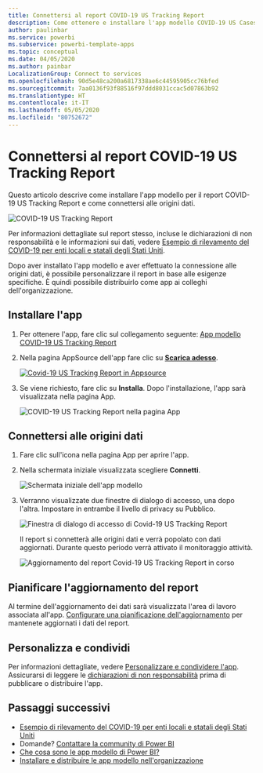 ```yaml
---
title: Connettersi al report COVID-19 US Tracking Report
description: Come ottenere e installare l'app modello COVID-19 US Cases e come connettersi ai dati.
author: paulinbar
ms.service: powerbi
ms.subservice: powerbi-template-apps
ms.topic: conceptual
ms.date: 04/05/2020
ms.author: painbar
LocalizationGroup: Connect to services
ms.openlocfilehash: 90d5e48ca200a6817338ae6c44595905cc76bfed
ms.sourcegitcommit: 7aa0136f93f88516f97ddd8031ccac5d07863b92
ms.translationtype: HT
ms.contentlocale: it-IT
ms.lasthandoff: 05/05/2020
ms.locfileid: "80752672"
---
```

# <a name="connect-to-the-covid-19-us-tracking-report"></a>Connettersi al report COVID-19 US Tracking Report
Questo articolo descrive come installare l'app modello per il report COVID-19 US Tracking Report e come connettersi alle origini dati.

![COVID-19 US Tracking Report](media/service-connect-to-covid-19-tracking/service-covid-19-us-tracking-report-title-screen.png)

Per informazioni dettagliate sul report stesso, incluse le dichiarazioni di non responsabilità e le informazioni sui dati, vedere [Esempio di rilevamento del COVID-19 per enti locali e statali degli Stati Uniti](../create-reports/sample-covid-19-us.md).

Dopo aver installato l'app modello e aver effettuato la connessione alle origini dati, è possibile personalizzare il report in base alle esigenze specifiche. È quindi possibile distribuirlo come app ai colleghi dell'organizzazione.

## <a name="install-the-app"></a>Installare l'app

1. Per ottenere l'app, fare clic sul collegamento seguente: [App modello COVID-19 US Tracking Report](https://appsource.microsoft.com/en-us/product/power-bi/pbi-contentpacks.covid19ms)

1. Nella pagina AppSource dell'app fare clic su [**Scarica adesso**](https://appsource.microsoft.com/en-us/product/power-bi/pbi-contentpacks.covid19ms).

    [![Covid-19 US Tracking Report in Appsource](media/service-connect-to-covid-19-tracking/service-covid-19-us-tracking-report-appsource-icon.png)](https://appsource.microsoft.com/en-us/product/power-bi/pbi-contentpacks.covid19ms)

1. Se viene richiesto, fare clic su **Installa**. Dopo l'installazione, l'app sarà visualizzata nella pagina App.

   ![COVID-19 US Tracking Report nella pagina App](media/service-connect-to-covid-19-tracking/service-covid-19-us-tracking-report-apps-page-icon.png)

## <a name="connect-to-data-sources"></a>Connettersi alle origini dati

1. Fare clic sull'icona nella pagina App per aprire l'app.

1. Nella schermata iniziale visualizzata scegliere **Connetti**.

   ![Schermata iniziale dell'app modello](media/service-connect-to-covid-19-tracking/service-covid-19-us-tracking-report-splash-screen.png)

1. Verranno visualizzate due finestre di dialogo di accesso, una dopo l'altra. Impostare in entrambe il livello di privacy su Pubblico.

   ![Finestra di dialogo di accesso di Covid-19 US Tracking Report](media/service-connect-to-covid-19-tracking/service-covid-19-us-tracking-report-signin-dialog.png)

   Il report si connetterà alle origini dati e verrà popolato con dati aggiornati. Durante questo periodo verrà attivato il monitoraggio attività.

   ![Aggiornamento del report Covid-19 US Tracking Report in corso](media/service-connect-to-covid-19-tracking/service-covid-19-us-tracking-report-refresh-monitor.png)

## <a name="schedule-report-refresh"></a>Pianificare l'aggiornamento del report

Al termine dell'aggiornamento dei dati sarà visualizzata l'area di lavoro associata all'app. [Configurare una pianificazione dell'aggiornamento](../refresh-scheduled-refresh.md) per mantenete aggiornati i dati del report.

## <a name="customize-and-share"></a>Personalizza e condividi

Per informazioni dettagliate, vedere [Personalizzare e condividere l'app](../service-template-apps-install-distribute.md#customize-and-share-the-app). Assicurarsi di leggere le [dichiarazioni di non responsabilità](../create-reports/sample-covid-19-us.md#disclaimers) prima di pubblicare o distribuire l'app.

## <a name="next-steps"></a>Passaggi successivi
* [Esempio di rilevamento del COVID-19 per enti locali e statali degli Stati Uniti](../create-reports/sample-covid-19-us.md)
* Domande? [Contattare la community di Power BI](https://community.powerbi.com/)
* [Che cosa sono le app modello di Power BI?](../service-template-apps-overview.md)
* [Installare e distribuire le app modello nell'organizzazione](../service-template-apps-install-distribute.md)
